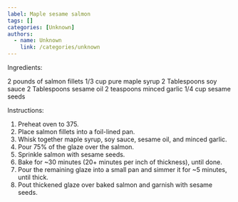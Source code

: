 ```yaml
---
label: Maple sesame salmon
tags: []
categories: [Unknown]
authors:
  - name: Unknown
    link: /categories/unknown
---
```


Ingredients:

2 pounds of salmon fillets
1/3 cup pure maple syrup
2 Tablespoons soy sauce
2 Tablespoons sesame oil
2 teaspoons minced garlic
1/4 cup sesame seeds



Instructions:

1. Preheat oven to 375.
2. Place salmon fillets into a foil-lined pan.
3. Whisk together maple syrup, soy sauce, sesame oil, and minced garlic.
4. Pour 75% of the glaze over the salmon.
5. Sprinkle salmon with sesame seeds.
6. Bake for ~30 minutes (20+ minutes per inch of thickness), until done.
7. Pour the remaining glaze into a small pan and simmer it for ~5 minutes, until thick.
8. Pout thickened glaze over baked salmon and garnish with sesame seeds.